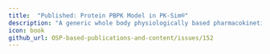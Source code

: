 ```yaml
---
title:  "Published: Protein PBPK Model in PK-Sim®"
description: "A generic whole body physiologically based pharmacokinetic model for therapeutic proteins in PK-Sim®."
icon: book
github_url: OSP-based-publications-and-content/issues/152
---
```

